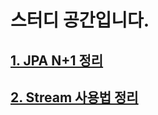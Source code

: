 # 스터디 공간입니다.

## [1. JPA N+1 정리](https://github.com/pyjhoop/Study-Space/tree/main/jpa)

## [2. Stream 사용법 정리](https://github.com/pyjhoop/Study-Space/tree/main/stream)
